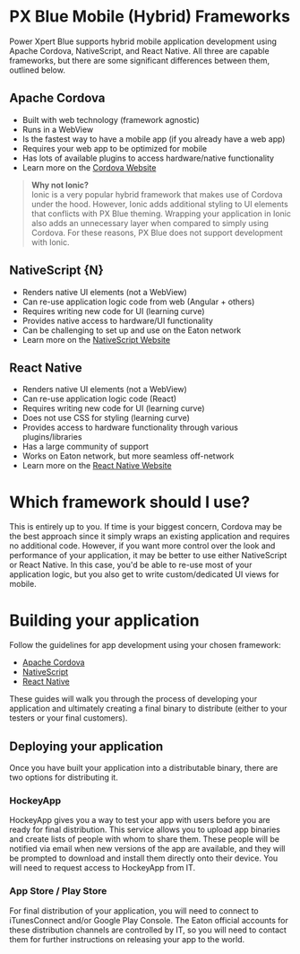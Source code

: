 # PX Blue Mobile (Hybrid) Frameworks
Power Xpert Blue supports hybrid mobile application development using Apache Cordova, NativeScript, and React Native. All three are capable frameworks, but there are some significant differences between them, outlined below.

## Apache Cordova
  - Built with web technology (framework agnostic)
  - Runs in a WebView
  - Is the fastest way to have a mobile app (if you already have a web app)
  - Requires your web app to be optimized for mobile
  - Has lots of available plugins to access hardware/native functionality
  - Learn more on the [Cordova Website](https://cordova.apache.org/)
  > **Why not Ionic?**<br/>
  Ionic is a very popular hybrid framework that makes use of Cordova under the hood. However, Ionic adds additional styling to UI elements that conflicts with PX Blue theming. Wrapping your application in Ionic also adds an unnecessary layer when compared to simply using Cordova. For these reasons, PX Blue does not support development with Ionic.
  
## NativeScript {N}
  - Renders native UI elements (not a WebView)
  - Can re-use application logic code from web (Angular + others)
  - Requires writing new code for UI (learning curve)
  - Provides native access to hardware/UI functionality
  - Can be challenging to set up and use on the Eaton network
  - Learn more on the [NativeScript Website](https://www.nativescript.org/)
  
## React Native
  - Renders native UI elements (not a WebView)
  - Can re-use application logic code (React)
  - Requires writing new code for UI (learning curve)
  - Does not use CSS for styling (learning curve)
  - Provides access to hardware functionality through various plugins/libraries
  - Has a large community of support
  - Works on Eaton network, but more seamless off-network
  - Learn more on the [React Native Website](https://facebook.github.io/react-native/)

# Which framework should I use?
This is entirely up to you. If time is your biggest concern, Cordova may be the best approach since it simply wraps an existing application and requires no additional code. However, if you want more control over the look and performance of your application, it may be better to use either NativeScript or React Native. In this case, you'd be able to re-use most of your application logic, but you also get to write custom/dedicated UI views for mobile.

# Building your application
Follow the guidelines for app development using your chosen framework:
* [Apache Cordova](/development/frameworks-mobile/cordova)
* [NativeScript](/development/frameworks-mobile/nativescript)
* [React Native](/development/frameworks-mobile/react-native)

These guides will walk you through the process of developing your application and ultimately creating a final binary to distribute (either to your testers or your final customers).

## Deploying your application
Once you have built your application into a distributable binary, there are two options for distributing it.

### HockeyApp
HockeyApp gives you a way to test your app with users before you are ready for final distribution. This service allows you to upload app binaries and create lists of people with whom to share them. These people will be notified via email when new versions of the app are available, and they will be prompted to download and install them directly onto their device. You will need to request access to HockeyApp from IT.

### App Store / Play Store
For final distribution of your application, you will need to connect to iTunesConnect and/or Google Play Console. The Eaton official accounts for these distribution channels are controlled by IT, so you will need to contact them for further instructions on releasing your app to the world.